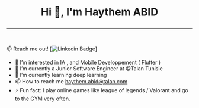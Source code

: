 # <p align="center">  Hi 👋, I'm Haythem ABID </p>
<hr class="Solid"> <br>

:mailbox: Reach me out!
[![Linkedin Badge](https://img.shields.io/badge/-Islem-0e76a8?style=flat&labelColor=0e76a8&logo=linkedin&logoColor=white)]

- 👀 I’m interested in IA , and Mobile Developpement ( Flutter ) <br>
- 🔭 I’m currently a Junior Software Engineer at @Talan Tunisie <br>
- 🌱 I’m currently learning deep learning <br>
- 📫 How to reach me haythem.abid@talan.com <br>
- ⚡ Fun fact: I play online games like league of legends / Valorant and go to the GYM very often.




<!---
HaythemAbid/HaythemAbid is a ✨ special ✨ repository because its `README.md` (this file) appears on your GitHub profile.
You can click the Preview link to take a look at your changes.
--->
